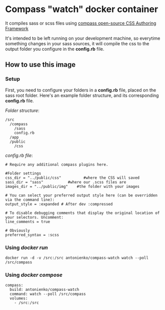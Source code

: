 # Compass "watch" docker container

It compiles sass or scss files using [compass open-source CSS Authoring Framework](http://compass-style.org/)

It's intended to be left running on your development machine, so everytime something changes in your sass sources, it will compile the css to the output folder you configure in the __config.rb__ file.

## How to use this image

### Setup

First, you need to configure your folders in a __config.rb__ file, placed on the sass root folder. Here's an example folder structure, and its corresponding __config.rb__ file.

_Folder structure_:

    /src
      /compass
        /sass
        config.rb
      /app
      /public
        /css

_config.rb file_:

    # Require any additional compass plugins here.
    
    #Folder settings
    css_dir = "../public/css"          #where the CSS will saved
    sass_dir = "sass"           #where our .scss files are
    images_dir = "../public/img"    #the folder with your images
    
    # You can select your preferred output style here (can be overridden via the command line):
    output_style = :expanded # After dev :compressed
    
    # To disable debugging comments that display the original location of your selectors. Uncomment:
    line_comments = true
    
    # Obviously
    preferred_syntax = :scss

### Using _docker run_
    docker run -d -v /src:/src antonienko/compass-watch watch --poll /src/compass

### Using _docker compose_

    compass:
      build: antonienko/compass-watch
      command: watch --poll /src/compass
      volumes:
        - /src:/src
